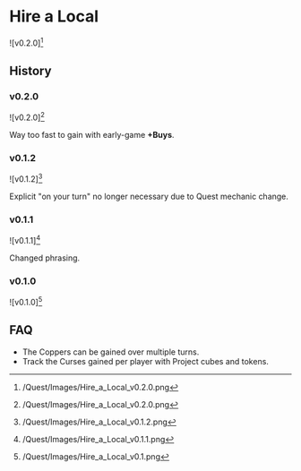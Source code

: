 # Hire a Local

![v0.2.0][^v0.2.0]

## History

### v0.2.0

![v0.2.0][^v0.2.0]

Way too fast to gain with early-game **+Buys**.

### v0.1.2

![v0.1.2][^v0.1.2]

Explicit "on your turn" no longer necessary due to Quest mechanic change.

### v0.1.1

![v0.1.1][^v0.1.1]

Changed phrasing.

### v0.1.0

![v0.1.0][^v0.1.0]

## FAQ

- The Coppers can be gained over multiple turns.
- Track the Curses gained per player with Project cubes and tokens.

[^v0.1.0]: /Quest/Images/Hire_a_Local_v0.1.png
[^v0.1.1]: /Quest/Images/Hire_a_Local_v0.1.1.png
[^v0.1.2]: /Quest/Images/Hire_a_Local_v0.1.2.png
[^v0.2.0]: /Quest/Images/Hire_a_Local_v0.2.0.png
